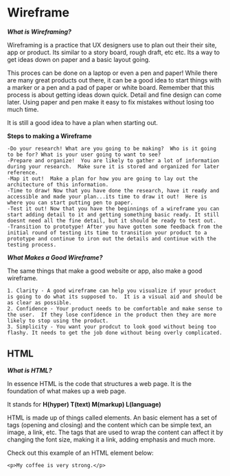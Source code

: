 # Wireframe

*__What is Wireframing?__*

Wireframing is a practice that UX designers use to plan out their their site, app or product.
Its similar to a story board, rough draft, etc etc. Its a way to get ideas down on paper and a basic layout going.

This proces can be done on a laptop or even a pen and paper!  While there are many great products out there, it can be a good idea to start things with a marker or a pen and a pad of paper or white board.
Remember that this process is about getting ideas down quick.  Detail and fine design can come later. Using paper and pen make it easy to fix mistakes without losing too much time.

It is still a good idea to have a plan when starting out.

__Steps to making a Wireframe__

    -Do your research! What are you going to be making?  Who is it going to be for? What is your user going to want to see?
    -Prepare and organize!  You are likely to gather a lot of information during your research.  Make sure it is stored and organized for later reference.
    -Map it out!  Make a plan for how you are going to lay out the architecture of this information.
    -Time to draw! Now that you have done the research, have it ready and accessible and made your plan...its time to draw it out!  Here is where you can start putting pen to paper. 
    -Test it out! Now that you have the beginnings of a wireframe you can start adding detail to it and getting something basic ready. It still doesnt need all the fine detail, but it should be ready to test out.  
    -Transition to prototype! After you have gotten some feedback from the initial round of testing its time to transition your product to a prototype and continue to iron out the details and continue with the testing process. 

*__What Makes a Good Wireframe?__*

The same things that make a good website or app, also make a good wireframe.

    1. Clarity - A good wireframe can help you visualize if your product is going to do what its supposed to.  It is a visual aid and should be as clear as possible.
    2. Confidence - Your product needs to be comfortable and make sense to the user.  If they lose confidence in the product then they are more likely to stop using the product. 
    3. Simplicity - You want your prodcut to look good without being too flashy. It needs to get the job done without being overly complicated.  

## HTML

*__What is HTML?__*

In essence HTML is the code that structures a web page.  It is the foundation of what makes up a web page.  

It stands for **H(hyper) T(text) M(markup) L(language)**

HTML is made up of things called elements.  An basic element has a set of tags (opening and closing) and the content which can be simple text, an image, a link, etc. The tags that are used to wrap the content can affect it by changing the font size, making it a link, adding emphasis and much more.  

Check out this example of an HTML element below:

    <p>My coffee is very strong.</p>

